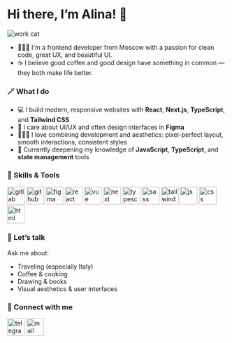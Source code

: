 # Hi there, I’m Alina! 👋

![work cat](https://github.com/user-attachments/assets/51ea88ad-c025-499c-bbc2-b467f384323d)

- 👩🏼‍💻 I'm a frontend developer from Moscow with a passion for clean code, great UX, and beautiful UI.
- ☕ I believe good coffee and good design have something in common — they both make life better.


### 🪄 What I do

- 💻 I build modern, responsive websites with **React**, **Next.js**, **TypeScript**, and **Tailwind CSS**
- 🎨 I care about UI/UX and often design interfaces in **Figma**
- 🧘🏼‍♀️ I love combining development and aesthetics: pixel-perfect layout, smooth interactions, consistent styles
- 💎 Currently deepening my knowledge of **JavaScript**, **TypeScript**, and **state management** tools

### 🌟 Skills & Tools

<img width="40" alt="gitlab" src="https://github.com/user-attachments/assets/560c1fd7-b9bc-43a0-b639-83549c6e847c" />
<img width="40" alt="github" src="https://github.com/user-attachments/assets/127d1f26-a87e-4537-b9fd-bec8c90c2d4c" />
<img width="40" alt="figma" src="https://github.com/user-attachments/assets/9290c013-b85d-40c4-b8ec-ca5524cf7d9f" />
<img width="40" alt="react" src="https://github.com/user-attachments/assets/81f030d7-954f-4159-8476-afcf0085d632" />
<img width="40" alt="vue" src="https://github.com/user-attachments/assets/7b25f424-a36e-4410-84be-3727a993a736" />
<img width="40" alt="next" src="https://github.com/user-attachments/assets/722d42c0-9574-4796-8dc7-0af671962e91" />
<img width="40" alt="typescript" src="https://github.com/user-attachments/assets/e3def7be-f698-4a92-892d-8ca91eef3891" />
<img width="40" alt="sass" src="https://github.com/user-attachments/assets/b22b5252-d711-49ae-90d9-18953415683b" />
<img width="40" alt="tailwind" src="https://github.com/user-attachments/assets/b22d4322-77c5-467c-87c1-4731e56cba97" />
<img width="40" alt="js" src="https://github.com/user-attachments/assets/1f66d5aa-cecd-4100-9fc2-7c2f04e2f805" />
<img width="40" alt="css" src="https://github.com/user-attachments/assets/dd7e09e1-873b-45f0-bc3c-9783f87fed4a" />
<img width="40" alt="html" src="https://github.com/user-attachments/assets/dec6a3f6-0602-41b2-bbe9-e8e254269797" />

### 💬 Let’s talk

Ask me about:
- Traveling (especially Italy)
- Coffee & cooking
- Drawing & books
- Visual aesthetics & user interfaces

### 📨 Connect with me

[<img width="40" height="40" margin-right="30" alt="telegram" src="https://github.com/user-attachments/assets/57eb738f-93f3-4e39-95a3-2cb3ed5bba52" />](https://t.me/Alina_IT_developer)  [<img width="40" height="40" alt="mail" src="https://github.com/user-attachments/assets/a99b60ff-fe06-450b-9e2c-836596b73b52" />](mailto:Alina.frontend.22@gmail.com)








